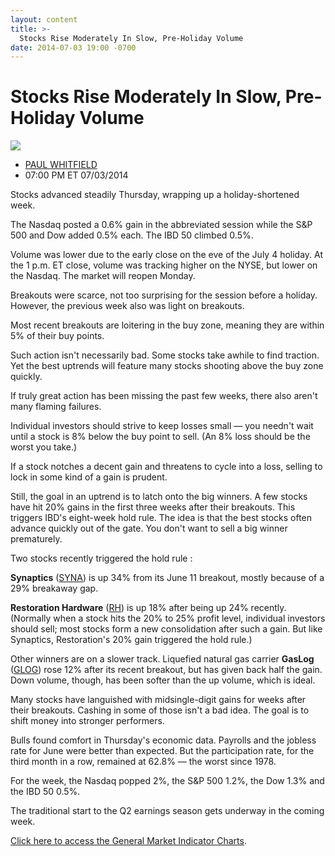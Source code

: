 ```yaml
---
layout: content
title: >-
  Stocks Rise Moderately In Slow, Pre-Holiday Volume
date: 2014-07-03 19:00 -0700
---
```



Stocks Rise Moderately In Slow, Pre-Holiday Volume
===================================================


![](https://www.investors.com/wp-content/uploads/ibd-migrated-images/MPv_140707_635399965887702325.png)

* [PAUL WHITFIELD](https://www.investors.com/author/whitfieldp/ "Posts by PAUL WHITFIELD")
* 07:00 PM ET 07/03/2014




Stocks advanced steadily Thursday, wrapping up a holiday-shortened week.


The Nasdaq posted a 0.6% gain in the abbreviated session while the S&P 500 and Dow added 0.5% each. The IBD 50 climbed 0.5%.


Volume was lower due to the early close on the eve of the July 4 holiday. At the 1 p.m. ET close, volume was tracking higher on the NYSE, but lower on the Nasdaq. The market will reopen Monday.


Breakouts were scarce, not too surprising for the session before a holiday. However, the previous week also was light on breakouts.


Most recent breakouts are loitering in the buy zone, meaning they are within 5% of their buy points.


Such action isn't necessarily bad. Some stocks take awhile to find traction. Yet the best uptrends will feature many stocks shooting above the buy zone quickly.


If truly great action has been missing the past few weeks, there also aren't many flaming failures.


Individual investors should strive to keep losses small — you needn't wait until a stock is 8% below the buy point to sell. (An 8% loss should be the worst you take.)


If a stock notches a decent gain and threatens to cycle into a loss, selling to lock in some kind of a gain is prudent.


Still, the goal in an uptrend is to latch onto the big winners. A few stocks have hit 20% gains in the first three weeks after their breakouts. This triggers IBD's eight-week hold rule. The idea is that the best stocks often advance quickly out of the gate. You don't want to sell a big winner prematurely.


Two stocks recently triggered the hold rule :


**Synaptics** ([SYNA](https://research.investors.com/quote.aspx?symbol=SYNA)) is up 34% from its June 11 breakout, mostly because of a 29% breakaway gap.


**Restoration Hardware** ([RH](https://research.investors.com/quote.aspx?symbol=RH)) is up 18% after being up 24% recently. (Normally when a stock hits the 20% to 25% profit level, individual investors should sell; most stocks form a new consolidation after such a gain. But like Synaptics, Restoration's 20% gain triggered the hold rule.)


Other winners are on a slower track. Liquefied natural gas carrier **GasLog** ([GLOG](https://research.investors.com/quote.aspx?symbol=GLOG)) rose 12% after its recent breakout, but has given back half the gain. Down volume, though, has been softer than the up volume, which is ideal.


Many stocks have languished with midsingle-digit gains for weeks after their breakouts. Cashing in some of those isn't a bad idea. The goal is to shift money into stronger performers.


Bulls found comfort in Thursday's economic data. Payrolls and the jobless rate for June were better than expected. But the participation rate, for the third month in a row, remained at 62.8% — the worst since 1978.


For the week, the Nasdaq popped 2%, the S&P 500 1.2%, the Dow 1.3% and the IBD 50 0.5%.


The traditional start to the Q2 earnings season gets underway in the coming week.


[Click here to access the General Market Indicator Charts](https://www.investors.com/pdf/GMI_070714.pdf).




